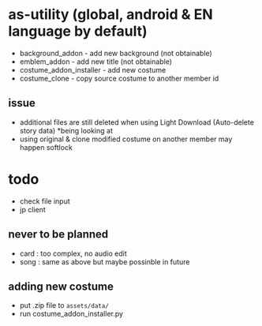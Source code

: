 # as-utility (global, android & EN language by default)
- background_addon - add new background (not obtainable)
- emblem_addon - add new title (not obtainable)
- costume_addon_installer - add new costume
- costume_clone - copy source costume to another member id

## issue
- additional files are still deleted when using Light Download (Auto-delete story data) *being looking at
- using original & clone modified costume on another member may happen softlock

# todo
- check file input
- jp client

## never to be planned
- card : too complex, no audio edit
- song : same as above but maybe possinble in future

## adding new costume
- put .zip file to `assets/data/`
- run costume_addon_installer.py

  
